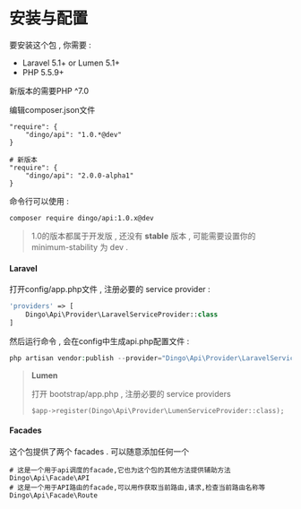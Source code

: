 # 安装与配置

要安装这个包 , 你需要 :

* Laravel 5.1+ or Lumen 5.1+
* PHP 5.5.9+

新版本的需要PHP ^7.0

编辑composer.json文件

```
"require": {
    "dingo/api": "1.0.*@dev"
}

# 新版本
"require": {
    "dingo/api": "2.0.0-alpha1"
}
```

命令行可以使用 :

```
composer require dingo/api:1.0.x@dev
```

> 1.0的版本都属于开发版 , 还没有 **stable** 版本 , 可能需要设置你的 minimum-stability 为 dev .

#### Laravel

打开config/app.php文件 , 注册必要的 service provider  :

```php
'providers' => [ 
    Dingo\Api\Provider\LaravelServiceProvider::class
]
```

然后运行命令 , 会在config中生成api.php配置文件 : 

```php
php artisan vendor:publish --provider="Dingo\Api\Provider\LaravelServiceProvider"
```

> **Lumen**
>
> 打开 bootstrap/app.php , 注册必要的 service providers
>
> ```
> $app->register(Dingo\Api\Provider\LumenServiceProvider::class);
> ```

#### Facades

这个包提供了两个 facades . 可以随意添加任何一个

```
# 这是一个用于api调度的facade,它也为这个包的其他方法提供辅助方法
Dingo\Api\Facade\API
# 这是一个用于API路由的facade,可以用作获取当前路由,请求,检查当前路由名称等
Dingo\Api\Facade\Route
```



